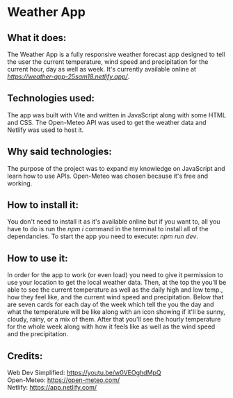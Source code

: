 # Weather App
## What it does:
The Weather App is a fully responsive weather forecast app designed to tell the user the current temperature, wind speed and precipitation for the current hour, day as well as week. It's currently available online at *https://weather-app-25sam18.netlify.app/*.
## Technologies used:
The app was built with Vite and written in JavaScript along with some HTML and CSS. The Open-Meteo API was used to get the weather data and Netlify was used to host it.
## Why said technologies:
The purpose of the project was to expand my knowledge on JavaScript and learn how to use APIs. Open-Meteo was chosen because it's free and working.
## How to install it:
You don't need to install it as it's available online but if you want to, all you have to do is run the *npm i* command in the terminal to install all of the dependancies. To start the app you need to execute: *npm run dev*.
## How to use it:
In order for the app to work (or even load) you need to give it permission to use your location to get the local weather data. Then, at the top the you'll be able to see the current temperature as well as the daily high and low temp., how they feel like, and the current wind speed and precipitation. Below that are seven cards for each day of the week which tell the you the day and what the temperature will be like along with an icon showing if it'll be sunny, cloudy, rainy, or a mix of them. After that you'll see the hourly temperature for the whole week along with how it feels like as well as the wind speed and the precipitation.
## Credits:
Web Dev Simplified: https://youtu.be/w0VEOghdMpQ<br>
Open-Meteo: https://open-meteo.com/<br>
Netlify: https://app.netlify.com/<br>
